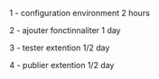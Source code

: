  1 - configuration environment  2 hours

 2 - ajouter fonctinnaliter 1 day 

 3 - tester  extention 1/2 day
 
 4 - publier extention  1/2 day 
